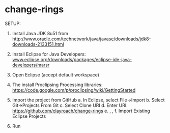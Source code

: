 # change-rings

SETUP:
1) Install Java JDK 8u51 from http://www.oracle.com/technetwork/java/javase/downloads/jdk8-downloads-2133151.html

2) Install Eclipse for Java Developers: www.eclipse.org/downloads/packages/eclipse-ide-java-developers/marsr

3) Open Eclipse (accept default workspace)

4) The install Proclipsing Processing libraries: https://code.google.com/p/proclipsing/wiki/GettingStarted

5) Import the project from GitHub
  a. In Eclipse, select File->Import
  b. Select Git->Projects From Git <next>
  c. Select Clone URI <next>
  d. Enter URI: https://github.com/clayroach/change-rings
  e. <next>, <next>, <next>
  f. Import Existing Eclipse Projects

6) Run 
